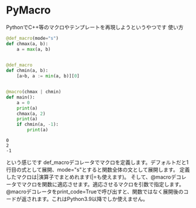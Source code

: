 # PyMacro
PythonでC++等のマクロやテンプレートを再現しようというやつです
使い方
```py
@def_macro(mode="s")
def chmax(a, b):
    a = max(a, b)
    

@def_macro
def chmin(a, b):
    [a>b, a := min(a, b)][0]


@macro(chmax | chmin)
def main():
    a = 0
    print(a)
    chmax(a, 2)
    print(a)
    if chmin(a, -1):
        print(a)

```
```
0
2
-1
```
という感じです
def_macroデコレータでマクロを定義します。デフォルトだと1行目の式として展開、mode="s"とすると関数全体の文として展開します。
定義したマクロは|演算子でまとめれます(|=も使えます)。
そして、@macroデコレータでマクロを関数に適応させます。適応させるマクロを引数で指定します。
@macroデコレータをprint_code=Trueで呼び出すと、関数ではなく展開後のコードが返されます。これはPython3.9以降でしか使えません。
